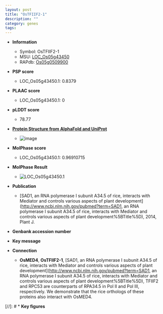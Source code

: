```yaml
---
layout: post
title: "OsTFIIF2-1"
description: ""
category: genes
tags: 
---
```


* **Information**  
    + Symbol: OsTFIIF2-1  
    + MSU: [LOC_Os05g43450](http://rice.plantbiology.msu.edu/cgi-bin/ORF_infopage.cgi?orf=LOC_Os05g43450)  
    + RAPdb: [Os05g0509900](http://rapdb.dna.affrc.go.jp/viewer/gbrowse_details/irgsp1?name=Os05g0509900)  

* **PSP score**  
    + LOC_Os05g43450.1: 0.8379 

* **PLAAC score**  
    + LOC_Os05g43450.1: 0 

* **pLDDT score**
    + 78.77

* **[Protein Structure from AlphaFold and UniProt](https://www.uniprot.org/uniprotkb/Q6L4V9/entry#structure)**
    + ![image](https://ricepsp.github.io/images/Q6/AF-Q6L4V9-F1.png)

* **MolPhase score**
    + LOC_Os05g43450.1: 0.96910715

* **MolPhase Result**
    + ![LOC_Os05g43450.1](https://304243504.github.io/Pictures/LOC_Os05g/LOC_Os05g43450.1.png)

* **Publication**  
    + [SAD1, an RNA polymerase I subunit A34.5 of rice, interacts with Mediator and controls various aspects of plant development](http://www.ncbi.nlm.nih.gov/pubmed?term=SAD1, an RNA polymerase I subunit A34.5 of rice, interacts with Mediator and controls various aspects of plant development%5BTitle%5D), 2014, Plant J.

* **Genbank accession number**  

* **Key message**  

* **Connection**  
    + __OsMED4__, __OsTFIIF2-1__, [SAD1, an RNA polymerase I subunit A34.5 of rice, interacts with Mediator and controls various aspects of plant development](http://www.ncbi.nlm.nih.gov/pubmed?term=SAD1, an RNA polymerase I subunit A34.5 of rice, interacts with Mediator and controls various aspects of plant development%5BTitle%5D), TFIIF2 and RPC53 are counterparts of RPA34.5 in Pol II and Pol III, respectively. We demonstrate that the rice orthologs of these proteins also interact with OsMED4.

[//]: # * **Key figures**  


